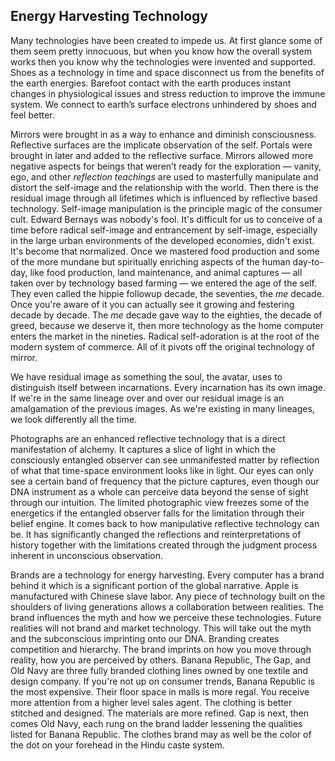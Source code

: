 
## Energy Harvesting Technology



Many technologies have been created to impede us.
At first glance some of them seem pretty innocuous,
but when you know how the overall system works then you know why the technologies were invented and supported.
Shoes as a technology in time and space disconnect us from the benefits of the earth energies.
Barefoot contact with the earth produces instant changes in physiological issues and stress reduction to improve the immune system.
We connect to earth’s surface electrons unhindered by shoes and feel better.

Mirrors were brought in as a way to enhance and diminish consciousness.
Reflective surfaces are the implicate observation of the self.
Portals were brought in later and added to the reflective surface.
Mirrors allowed more negative aspects for beings that weren’t ready for the exploration
&mdash;
vanity,
ego,
and other *reflection teachings* are used to masterfully manipulate and distort the self-image and the relationship with the world.
Then there is the residual image through all lifetimes which is influenced by reflective based technology.
Self-image manipulation is the principle magic of the consumer cult.
Edward Bernays was nobody's fool.
It's difficult for us to conceive of a time before radical self-image and entrancement by self-image,
especially in the large urban environments of the developed economies,
didn't exist.
It's become that normalized.
Once we mastered food production and some of the more mundane but spiritually enriching aspects of the human day-to-day,
like food production,
land maintenance,
and animal captures
&mdash;
all taken over by technology based farming
&mdash;
we entered the age of the self.
They even called the hippie followup decade,
the seventies,
the *me* decade.
Once you're aware of it you can actually see it growing and festering decade by decade.
The *me* decade gave way to the eighties,
the decade of greed,
because we deserve it,
then more technology as the home computer enters the market in the nineties.
Radical self-adoration is at the root of the modern system of commerce.
All of it pivots off the original technology of mirror.





We have residual image as something the soul,
the avatar,
uses to distinguish itself between incarnations.
Every incarnation has its own image.
If we're in the same lineage over and over our residual image is an amalgamation of the previous images.
As we're existing in many lineages,
we look differently all the time.

Photographs are an enhanced reflective technology that is a direct manifestation of alchemy.
It captures a slice of light in which the consciously entangled observer can see unmanifested matter by reflection of what that time-space environment looks like in light.
Our eyes can only see a certain band of frequency that the picture captures,
even though our DNA instrument as a whole can perceive data beyond the sense of sight through our intuition.
The limited photographic view freezes some of the energetics if the entangled observer falls for the limitation through their belief engine.
It comes back to how manipulative reflective technology can be.
It has significantly changed the reflections and reinterpretations of history together with the limitations created through the judgment process inherent in unconscious observation.

Brands are a technology for energy harvesting.
Every computer has a brand behind it which is a significant portion of the global narrative.
Apple is manufactured with Chinese slave labor.
Any piece of technology built on the shoulders of living generations allows a collaboration between realities.
The brand influences the myth and how we perceive these technologies.
Future realities will not brand and market technology.
This will take out the myth and the subconscious imprinting onto our DNA.
Branding creates competition and hierarchy.
The brand imprints on how you move through reality,
how you are perceived by others.
Banana Republic,
The Gap,
and Old Navy are three fully branded clothing lines owned by one textile and design company.
If you're not up on consumer trends,
Banana Republic is the most expensive.
Their floor space in malls is more regal.
You receive more attention from a higher level sales agent.
The clothing is better stitched and designed.
The materials are more refined.
Gap is next,
then comes Old Navy,
each rung on the brand ladder lessening the qualities listed for Banana Republic.
The clothes brand may as well be the color of the dot on your forehead in the Hindu caste system.
